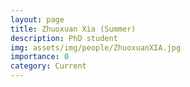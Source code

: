```yaml
---
layout: page
title: Zhuoxuan Xia (Summer)
description: PhD student 
img: assets/img/people/ZhuoxuanXIA.jpg
importance: 0
category: Current
---
```

